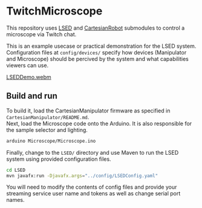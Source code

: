 # TwitchMicroscope

This repository uses [LSED](https://github.com/mateuszbugaj/LSED) and [CartesianRobot](https://github.com/mateuszbugaj/CartesianManipulator) submodules to control a microscope via Twitch chat. </br>

This is an example usecase or practical demonstration for the LSED system.
Configuration files at `config/devices/` specify how devices (Manipulator and Microscope) should be percived by the system and what capabilities viewers can use. 

[LSEDDemo.webm](https://github.com/mateuszbugaj/mateuszbugaj/assets/38944068/e8b3b612-b72d-403c-9128-2155d3e22968)

## Build and run
To build it, load the CartesianManipulator firmware as specified in `CartesianManipulator/README.md`. </br>
Next, load the Microscope code onto the Arduino. It is also responsible for the sample selector and lighting.

```bash
arduino Microscope/Microscope.ino
```

Finally, change to the `LSED/` directory and use Maven to run the LSED system using provided configuration files.

```bash
cd LSED
mvn javafx:run -Djavafx.args="../config/LSEDConfig.yaml"
```

You will need to modify the contents of config files and provide your streaming service user name and tokens as well as change serial port names.

